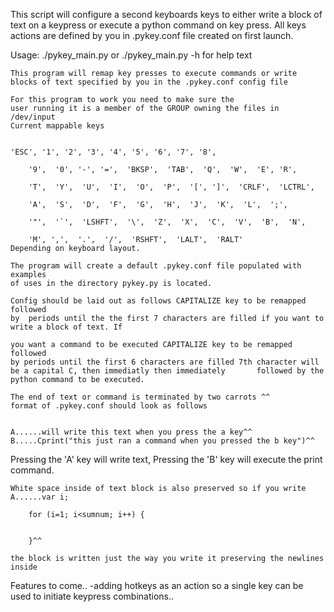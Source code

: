 This script will configure a second keyboards keys to either write a block of text on a keypress or execute a python command on key press. All keys actions are defined by you in .pykey.conf file created on first launch.


 Usage:  ./pykey_main.py or ./pykey_main.py -h for help text

	This program will remap key presses to execute commands or write 
	blocks of text specified by you in the .pykey.conf config file 
       
	For this program to work you need to make sure the 
	user running it is a member of the GROUP owning the files in /dev/input 
	Current mappable keys
  
       
	'ESC', '1', '2', '3', '4', '5', '6', '7', '8',

    	'9',  '0', '-', '=',  'BKSP',  'TAB',  'Q',  'W',  'E', 'R',

    	'T',  'Y',  'U',  'I',  'O',  'P',  '[', ']',  'CRLF',  'LCTRL',

    	'A',  'S',  'D',  'F',  'G',  'H',  'J',  'K',  'L',  ';',

    	'"',  '`',  'LSHFT',  '\',  'Z',  'X',  'C',  'V',  'B',  'N',

    	'M', ',',  '.',  '/',  'RSHFT',  'LALT',  'RALT'
	Depending on keyboard layout.

	The program will create a default .pykey.conf file populated with examples    
	of uses in the directory pykey.py is located.
    
	Config should be laid out as follows CAPITALIZE key to be remapped followed 
	by  periods until the the first 7 characters are filled if you want to write a block of text. If
    
	you want a command to be executed CAPITALIZE key to be remapped followed 
	by periods until the first 6 characters are filled 7th character will be a capital C, then immediatly then immediately       followed by the python command to be executed.   
  
	The end of text or command is terminated by two carrots ^^ 
	format of .pykey.conf should look as follows
  
  
	A......will write this text when you press the a key^^    
	B.....Cprint("this just ran a command when you pressed the b key")^^ 
  Pressing the 'A' key will write text, Pressing the 'B' key will execute the print command.
  

	White space inside of text block is also preserved so if you write 
	A......var i;
 
    	for (i=1; i<sumnum; i++) {
 
 
    	}^^
    
	the block is written just the way you write it preserving the newlines inside
  
  
  Features to come..
    -adding hotkeys as an action so a single key can be used to initiate keypress combinations..
    
